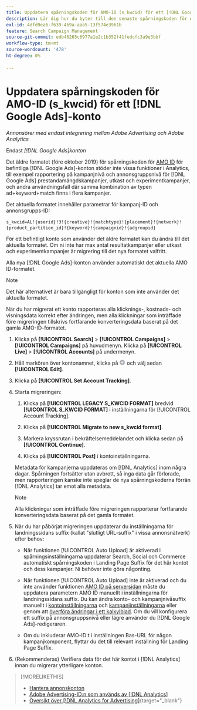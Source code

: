```yaml
---
title: Uppdatera spårningskoden för AMO-ID (s_kwcid) för ett [!DNL Google Ads] konto
description: Lär dig hur du byter till den senaste spårningskoden för AMO ID för ett [!DNL Google Ads] konto.
exl-id: 4dfd9ea6-f639-4b9a-aaa5-13f574e3961b
feature: Search Campaign Management
source-git-commit: edb46265c6977a1e2c1b352f41fedcfc3a9e3bbf
workflow-type: tm+mt
source-wordcount: '478'
ht-degree: 0%

---
```


# Uppdatera spårningskoden för AMO-ID (s_kwcid) för ett [!DNL Google Ads]-konto

*Annonsörer med endast integrering mellan Adobe Advertising och Adobe Analytics*

Endast *[!DNL Google Ads]konton*

Det äldre formatet (före oktober 2019) för spårningskoden för [AMO ID](/help/integrations/analytics/ids.md#amo-id-formats) för befintliga [!DNL Google Ads]-konton stöder inte vissa funktioner i Analytics, till exempel rapportering på kampanjnivå och annonsgruppsnivå för [!DNL Google Ads] prestandamängdskampanjer, utkast och experimentkampanjer, och andra användningsfall där samma kombination av typen ad+keyword+match finns i flera kampanjer.

Det aktuella formatet innehåller parametrar för kampanj-ID och annonsgrupps-ID:

```
s_kwcid=AL!{userid}!3!{creative}!{matchtype}!{placement}!{network}!{product_partition_id}!{keyword}!{campaignid}!{adgroupid}
```

För ett befintligt konto som använder det äldre formatet kan du ändra till det aktuella formatet. Om ni inte har max antal resultatkampanjer eller utkast och experimentkampanjer är migrering till det nya formatet valfritt.

Alla nya [!DNL Google Ads]-konton använder automatiskt det aktuella AMO ID-formatet.

>[!NOTE]
>
>Det här alternativet är bara tillgängligt för konton som inte använder det aktuella formatet.
>
>När du har migrerat ett konto rapporteras alla klicknings-, kostnads- och visningsdata korrekt efter ändringen, men alla klickningar som inträffade före migreringen tillskrivs fortfarande konverteringsdata baserat på det gamla AMO-ID-formatet.

1. Klicka på **[!UICONTROL Search]** \> **[!UICONTROL Campaigns]** \> **[!UICONTROL Campaigns]** på huvudmenyn. Klicka på **[!UICONTROL Live]** \> **[!UICONTROL Accounts]** på undermenyn.

1. Håll markören över kontonamnet, klicka på ![pil-listruteikonen](/help/search-social-commerce/assets/arrow-dropdown-menu.png) och välj sedan **[!UICONTROL Edit]**.

1. Klicka på **[!UICONTROL Set Account Tracking]**.

1. Starta migreringen:

   1. Klicka på **[!UICONTROL LEGACY S_KWCID FORMAT]** bredvid **[!UICONTROL S_KWCID FORMAT]** i inställningarna för [!UICONTROL Account Tracking].

   1. Klicka på **[!UICONTROL Migrate to new s_kwcid format]**.

   1. Markera kryssrutan i bekräftelsemeddelandet och klicka sedan på **[!UICONTROL Continue]**.

   1. Klicka på **[!UICONTROL Post]** i kontoinställningarna.

   Metadata för kampanjerna uppdateras om [!DNL Analytics] inom några dagar. Spårningen fortsätter utan avbrott, så inga data går förlorade, men rapporteringen kanske inte speglar de nya spårningskoderna förrän [!DNL Analytics] tar emot alla metadata.

   >[!NOTE]
   >
   >Alla klickningar som inträffade före migreringen rapporterar fortfarande konverteringsdata baserat på det gamla formatet.

1. När du har påbörjat migreringen uppdaterar du inställningarna för landningssidans suffix (kallat &quot;slutligt URL-suffix&quot; i vissa annonsnätverk) efter behov:

   * När funktionen [!UICONTROL Auto Upload] är aktiverad i spårningsinställningarna uppdaterar Search, Social och Commerce automatiskt spårningskoden i Landing Page Suffix för det här kontot och dess kampanjer. Ni behöver inte göra någonting.

   * När funktionen [!UICONTROL Auto Upload] inte är aktiverad och du inte använder funktionen [AMO ID på serversidan](/help/integrations/analytics/ids.md#amo-id-formats) måste du uppdatera parametern AMO ID manuellt i inställningarna för landningssidans suffix. Du kan ändra konto- och kampanjnivåsuffix manuellt i [kontoinställningarna](/help/search-social-commerce/campaign-management/accounts/ad-network-account-manage.md) och [kampanjinställningarna](/help/search-social-commerce/campaign-management/campaigns/campaign-settings-google.md) eller genom att [överföra ändringar i ett kalkylblad](/help/search-social-commerce/campaign-management/bulksheets/bulksheet-upload.md). Om du vill konfigurera ett suffix på annonsgruppsnivå eller lägre använder du [!DNL Google Ads]-redigeraren.

   * Om du inkluderar AMO-ID:t i inställningen Bas-URL för någon kampanjkomponent, flyttar du det till relevant inställning för Landing Page Suffix.

1. (Rekommenderas) Verifiera data för det här kontot i [!DNL Analytics] innan du migrerar ytterligare konton.

>[!MORELIKETHIS]
>
>* [Hantera annonskonton](ad-network-account-manage.md)
>* [Adobe Advertising-ID:n som används av [!DNL Analytics]](/help/integrations/analytics/ids.md)
>* [Översikt över [!DNL Analytics for Advertising]](https://experienceleague.adobe.com/docs/advertising/integrations/home.html?lang=sv-SE){target="_blank"}
